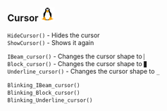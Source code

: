 ## Cursor <img width='32' src='https://raw.githubusercontent.com/tstamborski/pixelart-icons/main/png/tux32.png' alt='Cmd16 Icon'/>

`HideCursor()` - Hides the cursor  
`ShowCursor()` - Shows it again

`IBeam_cursor()` - Changes the cursor shape to `▏`  
`Block_cursor()` - Changes the cursor shape to `▉`  
`Underline_cursor()` - Changes the cursor shape to `_`

`Blinking_IBeam_cursor()`  
`Blinking_Block_cursor()`  
`Blinking_Underline_cursor()`
